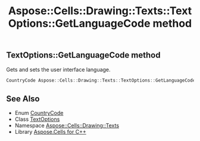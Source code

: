 ﻿---
title: Aspose::Cells::Drawing::Texts::TextOptions::GetLanguageCode method
linktitle: GetLanguageCode
second_title: Aspose.Cells for C++ API Reference
description: 'Aspose::Cells::Drawing::Texts::TextOptions::GetLanguageCode method. Gets and sets the user interface language in C++.'
type: docs
weight: 800
url: /cpp/aspose.cells.drawing.texts/textoptions/getlanguagecode/
---
## TextOptions::GetLanguageCode method


Gets and sets the user interface language.

```cpp
CountryCode Aspose::Cells::Drawing::Texts::TextOptions::GetLanguageCode()
```

## See Also

* Enum [CountryCode](../../../aspose.cells/countrycode/)
* Class [TextOptions](../)
* Namespace [Aspose::Cells::Drawing::Texts](../../)
* Library [Aspose.Cells for C++](../../../)
